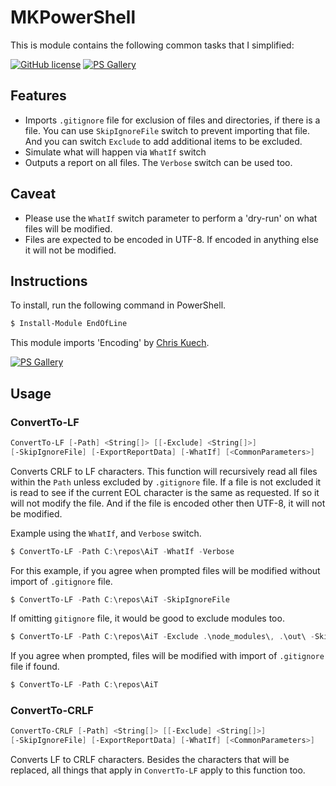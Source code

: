 # MKPowerShell

This is module contains the following common tasks that I simplified:

[![GitHub license](https://img.shields.io/badge/license-MIT-blue.svg)](https://github.com/marckassay/MKPowerShell/blob/master/LICENSE) [![PS Gallery](https://img.shields.io/badge/install-PS%20Gallery-blue.svg)](https://www.powershellgallery.com/packages/MKPowerShell/)

## Features

* Imports `.gitignore` file for exclusion of files and directories, if there is a file.  You can use `SkipIgnoreFile` switch to prevent importing that file.  And you can switch `Exclude` to add additional items to be excluded.
* Simulate what will happen via `WhatIf` switch
* Outputs a report on all files.  The `Verbose` switch can be used too.

## Caveat

* Please use the `WhatIf` switch parameter to perform a 'dry-run' on what files will be modified.
* Files are expected to be encoded in UTF-8.  If encoded in anything else it will not be modified.

## Instructions

To install, run the following command in PowerShell.

```powershell
$ Install-Module EndOfLine
```

This module imports 'Encoding' by [Chris Kuech](https://github.com/chriskuech).

[![PS Gallery](https://img.shields.io/badge/Encoding-PS%20Gallery-blue.svg)](https://www.powershellgallery.com/packages/Encoding)

## Usage

### ConvertTo-LF

```powershell
ConvertTo-LF [-Path] <String[]> [[-Exclude] <String[]>]
[-SkipIgnoreFile] [-ExportReportData] [-WhatIf] [<CommonParameters>]
```

Converts CRLF to LF characters.
This function will recursively read all files within the `Path` unless excluded by `.gitignore` file.  If a file is not excluded it is read to see if the current EOL character is the same as requested.  If so it will not modify the file.  And if the file is encoded other then UTF-8, it will not be modified.

Example using the `WhatIf`, and `Verbose` switch.

```powershell
$ ConvertTo-LF -Path C:\repos\AiT -WhatIf -Verbose
```

For this example, if you agree when prompted files will be modified without import of `.gitignore` file.

```powershell
$ ConvertTo-LF -Path C:\repos\AiT -SkipIgnoreFile
```

If omitting `gitignore` file, it would be good to exclude modules too.

```powershell
$ ConvertTo-LF -Path C:\repos\AiT -Exclude .\node_modules\, .\out\ -SkipIgnoreFile
```

If you agree when prompted, files will be modified with import of `.gitignore` file if found.

```powershell
$ ConvertTo-LF -Path C:\repos\AiT
```

### ConvertTo-CRLF

```powershell
ConvertTo-CRLF [-Path] <String[]> [[-Exclude] <String[]>] 
[-SkipIgnoreFile] [-ExportReportData] [-WhatIf] [<CommonParameters>]
```

Converts LF to CRLF characters.
Besides the characters that will be replaced, all things that apply in `ConvertTo-LF` apply to this function too.